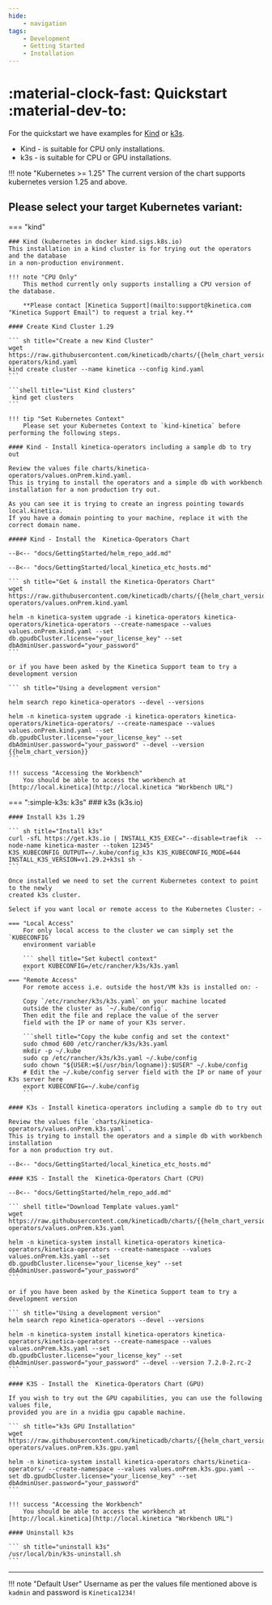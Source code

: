 ```yaml
---
hide:
    - navigation
tags:
    - Development
    - Getting Started
    - Installation
---
```

# :material-clock-fast: Quickstart :material-dev-to:

For the quickstart we have examples for [Kind](https://kind.sigs.k8s.io "Kind Homepage") or
[k3s](https://k3s.io "k3s Homepage").

* Kind - is suitable for CPU only installations.
* k3s - is suitable for CPU or GPU installations.

!!! note "Kubernetes >= 1.25"
    The current version of the chart supports kubernetes version 1.25 and above.

## Please select your target Kubernetes variant:

=== "kind"

    ### Kind (kubernetes in docker kind.sigs.k8s.io)
    This installation in a kind cluster is for trying out the operators and the database
    in a non-production environment.
    
    !!! note "CPU Only"
        This method currently only supports installing a CPU version of the database.
    
        **Please contact [Kinetica Support](mailto:support@kinetica.com "Kinetica Support Email") to request a trial key.**
    
    #### Create Kind Cluster 1.29
    
    ``` sh title="Create a new Kind Cluster"
    wget https://raw.githubusercontent.com/kineticadb/charts/{{helm_chart_version}}/kinetica-operators/kind.yaml
    kind create cluster --name kinetica --config kind.yaml
    ```

    ```shell title="List Kind clusters"
     kind get clusters
    ```

    !!! tip "Set Kubernetes Context"
        Please set your Kubernetes Context to `kind-kinetica` before performing the following steps. 
    
    #### Kind - Install kinetica-operators including a sample db to try out
    
    Review the values file charts/kinetica-operators/values.onPrem.kind.yaml. 
    This is trying to install the operators and a simple db with workbench 
    installation for a non production try out.
    
    As you can see it is trying to create an ingress pointing towards local.kinetica. 
    If you have a domain pointing to your machine, replace it with the correct domain name.
    
    ##### Kind - Install the  Kinetica-Operators Chart

    --8<-- "docs/GettingStarted/helm_repo_add.md"

    --8<-- "docs/GettingStarted/local_kinetica_etc_hosts.md"

    ``` sh title="Get & install the Kinetica-Operators Chart"
    wget https://raw.githubusercontent.com/kineticadb/charts/{{helm_chart_version}}/kinetica-operators/values.onPrem.kind.yaml

    helm -n kinetica-system upgrade -i kinetica-operators kinetica-operators/kinetica-operators --create-namespace --values values.onPrem.kind.yaml --set db.gpudbCluster.license="your_license_key" --set dbAdminUser.password="your_password"
    ```
    
    or if you have been asked by the Kinetica Support team to try a development version

    ``` sh title="Using a development version"

    helm search repo kinetica-operators --devel --versions

    helm -n kinetica-system upgrade -i kinetica-operators kinetica-operators/kinetica-operators/ --create-namespace --values values.onPrem.kind.yaml --set db.gpudbCluster.license="your_license_key" --set dbAdminUser.password="your_password" --devel --version {{helm_chart_version}}
    ```
 
    !!! success "Accessing the Workbench"
        You should be able to access the workbench at [http://local.kinetica](http://local.kinetica "Workbench URL")

    
=== ":simple-k3s: k3s"
    ### k3s (k3s.io)
    
    #### Install k3s 1.29
    
    ``` sh title="Install k3s"
    curl -sfL https://get.k3s.io | INSTALL_K3S_EXEC="--disable=traefik  --node-name kinetica-master --token 12345" K3S_KUBECONFIG_OUTPUT=~/.kube/config_k3s K3S_KUBECONFIG_MODE=644 INSTALL_K3S_VERSION=v1.29.2+k3s1 sh -
    ```

    Once installed we need to set the current Kubernetes context to point to the newly
    created k3s cluster.

    Select if you want local or remote access to the Kubernetes Cluster: -

    === "Local Access"
        For only local access to the cluster we can simply set the `KUBECONFIG` 
        environment variable

        ``` shell title="Set kubectl context"
        export KUBECONFIG=/etc/rancher/k3s/k3s.yaml
        ```
    === "Remote Access"
        For remote access i.e. outside the host/VM k3s is installed on: -

        Copy `/etc/rancher/k3s/k3s.yaml` on your machine located 
        outside the cluster as `~/.kube/config`. 
        Then edit the file and replace the value of the server 
        field with the IP or name of your K3s server.

        ```shell title="Copy the kube config and set the context"
        sudo chmod 600 /etc/rancher/k3s/k3s.yaml
        mkdir -p ~/.kube
        sudo cp /etc/rancher/k3s/k3s.yaml ~/.kube/config
        sudo chown "${USER:=$(/usr/bin/logname)}:$USER" ~/.kube/config
        # Edit the ~/.kube/config server field with the IP or name of your K3s server here
        export KUBECONFIG=~/.kube/config
        ```

    #### K3s - Install kinetica-operators including a sample db to try out

    Review the values file `charts/kinetica-operators/values.onPrem.k3s.yaml`. 
    This is trying to install the operators and a simple db with workbench installation 
    for a non production try out.

    --8<-- "docs/GettingStarted/local_kinetica_etc_hosts.md"
   
    #### K3S - Install the  Kinetica-Operators Chart (CPU)

    --8<-- "docs/GettingStarted/helm_repo_add.md"

    ``` shell title="Download Template values.yaml" 
    wget https://raw.githubusercontent.com/kineticadb/charts/{{helm_chart_version}}/kinetica-operators/values.onPrem.k3s.yaml
    
    helm -n kinetica-system install kinetica-operators kinetica-operators/kinetica-operators --create-namespace --values values.onPrem.k3s.yaml --set db.gpudbCluster.license="your_license_key" --set dbAdminUser.password="your_password"
    ```

    or if you have been asked by the Kinetica Support team to try a development version

    ``` sh title="Using a development version"
    helm search repo kinetica-operators --devel --versions
    
    helm -n kinetica-system install kinetica-operators kinetica-operators/kinetica-operators --create-namespace --values values.onPrem.k3s.yaml --set db.gpudbCluster.license="your_license_key" --set dbAdminUser.password="your_password" --devel --version 7.2.0-2.rc-2
    ```

    #### K3S - Install the  Kinetica-Operators Chart (GPU)

    If you wish to try out the GPU capabilities, you can use the following values file, 
    provided you are in a nvidia gpu capable machine.
    
    ``` sh title="k3s GPU Installation"
    wget https://raw.githubusercontent.com/kineticadb/charts/{{helm_chart_version}}/kinetica-operators/values.onPrem.k3s.gpu.yaml
    
    helm -n kinetica-system install kinetica-operators charts/kinetica-operators/ --create-namespace --values values.onPrem.k3s.gpu.yaml --set db.gpudbCluster.license="your_license_key" --set dbAdminUser.password="your_password"
    ```
    
    !!! success "Accessing the Workbench"
        You should be able to access the workbench at [http://local.kinetica](http://local.kinetica "Workbench URL")
     
    #### Uninstall k3s

    ``` sh title="uninstall k3s"
    /usr/local/bin/k3s-uninstall.sh
    ```

---

!!! note "Default User"
    Username as per the values file mentioned above is `kadmin` and password is `Kinetica1234!`

